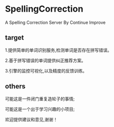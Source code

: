 # SpellingCorrection
A Spelling Correction Server By Continue Improve
## target
1.提供简单的单词识别服务,检测单词是否存在拼写错误。

2.基于拼写错误的单词提供纠正推荐方案。

3.引擎的监控可视化,以及精度的反馈训练。
## others
可能这是一件闭门重复造轮子的事情;

可能这是一个出于学习兴趣的小项目;

欢迎提供建议和意见,谢谢！

